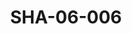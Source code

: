---
pid: SHA-06-006
title: SHA-06-006
language: en
collection: Sharhabil Ahmed
original_label: 
rights: Sharhabil Ahmed
location_of_original: Sharhabil Ahmed
photographer_or_studio: 
scanned_from: photograph 8.8 by 12.6
_date: 1980s
location: Khartoum
description: Ali Yagoub Kabashi
additional_notes: 
permission_display: 'yes'
on_server: 'no'
on_website: 'no'
permalink: /photopages/en/SHA-06-006.html
layout: photo-page
---